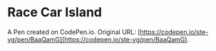 # Race Car Island

A Pen created on CodePen.io. Original URL: [https://codepen.io/ste-vg/pen/BaaQamG](https://codepen.io/ste-vg/pen/BaaQamG).


